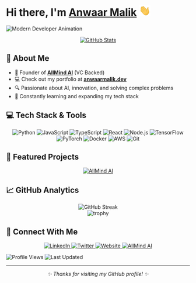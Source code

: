 # Hi there, I'm [Anwaar Malik](https://anwaarmalik.dev/) <img src="https://raw.githubusercontent.com/ABSphreak/ABSphreak/master/gifs/Hi.gif" height="30" />

![Modern Developer Animation](https://mir-s3-cdn-cf.behance.net/project_modules/max_1200/4ff07986208593.5d9a654e92f36.gif)

<div align="center">
  
[![GitHub Stats](https://github-readme-stats-k5ftlx7z3-anwaars-projects.vercel.app/api?username=Anthologycodes&count_private=true&show_icons=true&theme=tokyonight&hide_rank=false&include_all_commits=true)](https://github.com/Anthologycodes)

</div>

## 🚀 About Me

- 🧠 Founder of **[AllMind AI](https://useallmind.ai/)** (VC Backed)
- 💻 Check out my portfolio at **[anwaarmalik.dev](https://anwaarmalik.dev/)**
- 🔍 Passionate about AI, innovation, and solving complex problems
- 🌱 Constantly learning and expanding my tech stack

## 💻 Tech Stack & Tools

<p align="center">
  <img src="https://img.shields.io/badge/Python-3776AB?style=for-the-badge&logo=python&logoColor=white" alt="Python" />
  <img src="https://img.shields.io/badge/JavaScript-F7DF1E?style=for-the-badge&logo=javascript&logoColor=black" alt="JavaScript" />
  <img src="https://img.shields.io/badge/TypeScript-007ACC?style=for-the-badge&logo=typescript&logoColor=white" alt="TypeScript" />
  <img src="https://img.shields.io/badge/React-20232A?style=for-the-badge&logo=react&logoColor=61DAFB" alt="React" />
  <img src="https://img.shields.io/badge/Node.js-339933?style=for-the-badge&logo=nodedotjs&logoColor=white" alt="Node.js" />
  <img src="https://img.shields.io/badge/TensorFlow-FF6F00?style=for-the-badge&logo=tensorflow&logoColor=white" alt="TensorFlow" />
  <img src="https://img.shields.io/badge/PyTorch-EE4C2C?style=for-the-badge&logo=pytorch&logoColor=white" alt="PyTorch" />
  <img src="https://img.shields.io/badge/Docker-2CA5E0?style=for-the-badge&logo=docker&logoColor=white" alt="Docker" />
  <img src="https://img.shields.io/badge/AWS-232F3E?style=for-the-badge&logo=amazon-aws&logoColor=white" alt="AWS" />
  <img src="https://img.shields.io/badge/Git-F05032?style=for-the-badge&logo=git&logoColor=white" alt="Git" />
</p>

## 🔭 Featured Projects

<div align="center">
  <a href="https://useallmind.ai/">
    <img src="https://img.shields.io/badge/AllMind%20AI-Visit%20Website-8A2BE2?style=for-the-badge" alt="AllMind AI" />
  </a>
</div>

<!-- You can add more projects here with descriptions -->

## 📈 GitHub Analytics

<div align="center">
  <img src="https://github-readme-streak-stats.herokuapp.com/?user=Anthologycodes&theme=tokyonight" alt="GitHub Streak" />
</div>

<div align="center">
  <img src="https://github-profile-trophy.vercel.app/?username=Anthologycodes&theme=nord&column=7" alt="trophy" />
</div>

## 🔗 Connect With Me

<p align="center">
  <a href="https://www.linkedin.com/in/YOUR_LINKEDIN/" target="_blank">
    <img src="https://img.shields.io/badge/LinkedIn-0077B5?style=for-the-badge&logo=linkedin&logoColor=white" alt="LinkedIn" />
  </a>
  <a href="https://twitter.com/YOUR_TWITTER" target="_blank">
    <img src="https://img.shields.io/badge/Twitter-1DA1F2?style=for-the-badge&logo=twitter&logoColor=white" alt="Twitter" />
  </a>
  <a href="https://anwaarmalik.dev" target="_blank">
    <img src="https://img.shields.io/badge/Portfolio-000000?style=for-the-badge&logo=safari&logoColor=white" alt="Website" />
  </a>
  <a href="https://useallmind.ai" target="_blank">
    <img src="https://img.shields.io/badge/AllMind_AI-5C2D91?style=for-the-badge&logo=stripe&logoColor=white" alt="AllMind AI" />
  </a>
</p>

![Profile Views](https://komarev.com/ghpvc/?username=Anthologycodes&color=blueviolet&style=flat-square)
![Last Updated](https://img.shields.io/github/last-commit/Anthologycodes/Anthologycodes?label=Last%20Updated&color=success&style=flat-square)

---
<div align="center">
  <i>✨ Thanks for visiting my GitHub profile! ✨</i>
</div>
